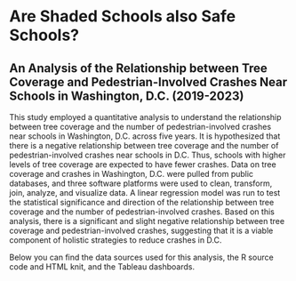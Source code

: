 # Are Shaded Schools also Safe Schools?
## An Analysis of the Relationship between Tree Coverage and Pedestrian-Involved Crashes Near Schools in Washington, D.C. (2019-2023)

This study employed a quantitative analysis to understand the relationship between tree coverage and the number of pedestrian-involved crashes near schools in Washington, D.C. across five years. It is hypothesized that there is a negative relationship between tree coverage and the number of pedestrian-involved crashes near schools in D.C. Thus, schools with higher levels of tree coverage are expected to have fewer crashes. Data on tree coverage and crashes in Washington, D.C. were pulled from public databases, and three software platforms were used to clean, transform, join, analyze, and visualize data. A linear regression model was run to test the statistical significance and direction of the relationship between tree coverage and the number of pedestrian-involved crashes. Based on this analysis, there is a significant and slight negative relationship between tree coverage and pedestrian-involved crashes, suggesting that it is a viable component of holistic strategies to reduce crashes in D.C.

Below you can find the data sources used for this analysis, the R source code and HTML knit, and the Tableau dashboards. 
